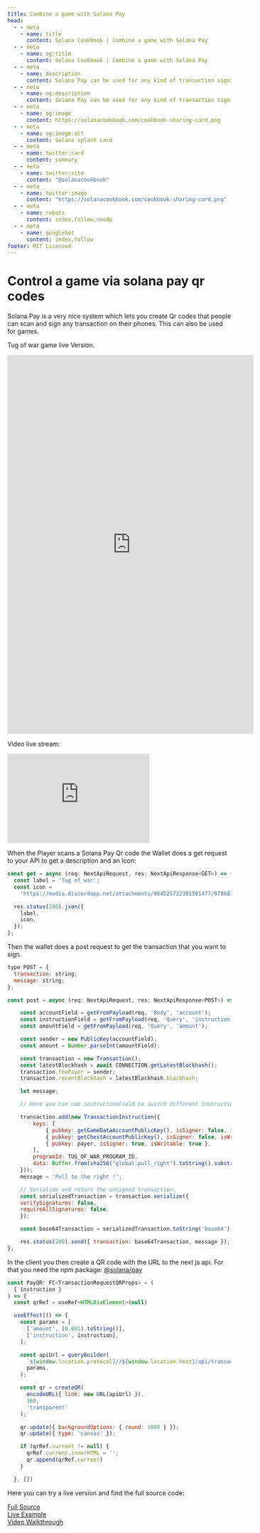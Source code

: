 ```yaml
---
title: Combine a game with Solana Pay
head:
  - - meta
    - name: title
      content: Solana Cookbook | Combine a game with Solana Pay
  - - meta
    - name: og:title
      content: Solana Cookbook | Combine a game with Solana Pay
  - - meta
    - name: description
      content: Solana Pay can be used for any kind of transaction signing, also for games
  - - meta
    - name: og:description
      content: Solana Pay can be used for any kind of transaction signing, also for games
  - - meta
    - name: og:image
      content: https://solanacookbook.com/cookbook-sharing-card.png
  - - meta
    - name: og:image:alt
      content: Solana splash card
  - - meta
    - name: twitter:card
      content: summary
  - - meta
    - name: twitter:site
      content: "@solanacookbook"
  - - meta
    - name: twitter:image
      content: "https://solanacookbook.com/cookbook-sharing-card.png"
  - - meta
    - name: robots
      content: index,follow,noodp
  - - meta
    - name: googlebot
      content: index,follow
footer: MIT Licensed
---
```

# Control a game via solana pay qr codes

Solana Pay is a very nice system which lets you create Qr codes that people can scan and sign any transaction on their phones. 
This can also be used for games.

Tug of war game live Version.
<iframe height='850' scrolling='no' title='TugOfWar' src='https://tug-of-war.vercel.app/' frameborder='no' allowtransparency='true' allowfullscreen='true' style='width: 110%;'>
</iframe>

Video live stream:
<div class="video-block">
<iframe width="320" height="200" src="https://www.youtube.com/embed/_XBvEHwSqJc" title="YouTube video player" frameborder="0" allow="accelerometer; autoplay; clipboard-write; encrypted-media; gyroscope; picture-in-picture; web-share" allowfullscreen></iframe>
</div>

When the Player scans a Solana Pay Qr code the Wallet does a get request to your API to get a description and an Icon: 

```js
const get = async (req: NextApiRequest, res: NextApiResponse<GET>) => {
  const label = 'Tug of war';
  const icon =
    'https://media.discordapp.net/attachments/964525722301501477/978683590743302184/sol-logo1.png';

  res.status(200).json({
    label,
    icon,
  });
};
```

Then the wallet does a post request to get the transaction that you want to sign. 

```js
type POST = {
  transaction: string;
  message: string;
};

const post = async (req: NextApiRequest, res: NextApiResponse<POST>) => {

    const accountField = getFromPayload(req, 'Body', 'account');
    const instructionField = getFromPayload(req, 'Query', 'instruction');
    const amountField = getFromPayload(req, 'Query', 'amount');

    const sender = new PublicKey(accountField);
    const amount = Number.parseInt(amountField);

    const transaction = new Transaction();
    const latestBlockhash = await CONNECTION.getLatestBlockhash();
    transaction.feePayer = sender;
    transaction.recentBlockhash = latestBlockhash.blockhash;

    let message;

    // Here you can use instructionField to switch different instructions 

    transaction.add(new TransactionInstruction({
        keys: [
            { pubkey: getGameDataAccountPublicKey(), isSigner: false, isWritable: true },
            { pubkey: getChestAccountPublicKey(), isSigner: false, isWritable: true },
            { pubkey: payer, isSigner: true, isWritable: true },
        ],
        programId: TUG_OF_WAR_PROGRAM_ID,
        data: Buffer.from(sha256("global:pull_right").toString().substring(0, 16), "hex")
    }));
    message = 'Pull to the right !';

    // Serialize and return the unsigned transaction.
    const serializedTransaction = transaction.serialize({
    verifySignatures: false,
    requireAllSignatures: false,
    });

    const base64Transaction = serializedTransaction.toString('base64');

    res.status(200).send({ transaction: base64Transaction, message });
};
```

In the client you then create a QR code with the URL to the next js api.
For that you need the npm package: [@solana/pay](https://www.npmjs.com/package/@solana/pay)

```js
const PayQR: FC<TransactionRequestQRProps> = (
  { instruction }
) => {
  const qrRef = useRef<HTMLDivElement>(null)

  useEffect(() => {
    const params = [
      ['amount', (0.001).toString()],
      ['instruction', instruction],
    ];

    const apiUrl = queryBuilder(
      `${window.location.protocol}//${window.location.host}/api/transaction`,
      params,
    );

    const qr = createQR(
      encodeURL({ link: new URL(apiUrl) }),
      360,
      'transparent'
    );

    qr.update({ backgroundOptions: { round: 1000 } });
    qr.update({ type: 'canvas' });

    if (qrRef.current != null) {
      qrRef.current.innerHTML = '';
      qr.append(qrRef.current)
    }

  }, [])
```

Here you can try a live version and find the full source code:

[Full Source](https://github.com/Solana-Workshops/tug-of-war-solana-pay)<br />
[Live Example](https://tug-of-war.vercel.app/)<br />
[Video Walkthrough](https://www.youtube.com/watch?v=_XBvEHwSqJc&ab_channel=SolPlay)<br />
